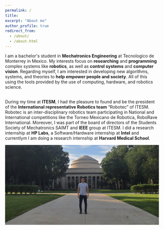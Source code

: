 ```yaml
---
permalink: /
title:
excerpt: "About me"
author_profile: true
redirect_from:
  - /about/
  - /about.html
---
```


<p style='text-align: justify;'>


I am a bachelor's student in <b>Mechatronics Engineering</b> at Tecnologico de Monterrey in Mexico. My interests focus on <b>researching</b> and <b>programming</b> complex systems like <b>robotics</b>, as well as <b>control systems</b> and <b>computer vision</b>. Regarding myself, I am interested in developing new algorithms, systems, and theories to <b>help empower people and society</b>. All of this using the tools provided by the use of computing, hardware, and robotics science.
<br><br>

During my time at <b>ITESM</b>, I had the pleasure to found and be the president of the <b>International representative Robotics team</b> “Robotec” of ITESM. Robotec is an inter-disciplinary robotics team participating in National and International competitions like the Torneo Mexicano de Robotica, RoboRave International. Moreover, I was part of the board of directors of the Students Society of Mechatronics SAIMT and <b>IEEE</b> group at ITESM. I did a research internship at <b>HP Labs</b>, a Software/Hardware internship at <b>Intel</b> and currentlym I am doing a research internship at <b>Harvard Medical School</b>.
 </p>

![pilatus](/images/mit.jpg)
